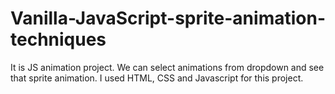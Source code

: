 # Vanilla-JavaScript-sprite-animation-techniques
It is JS animation project. We can select animations from dropdown and see that sprite animation. I used HTML, CSS and Javascript for this project.

